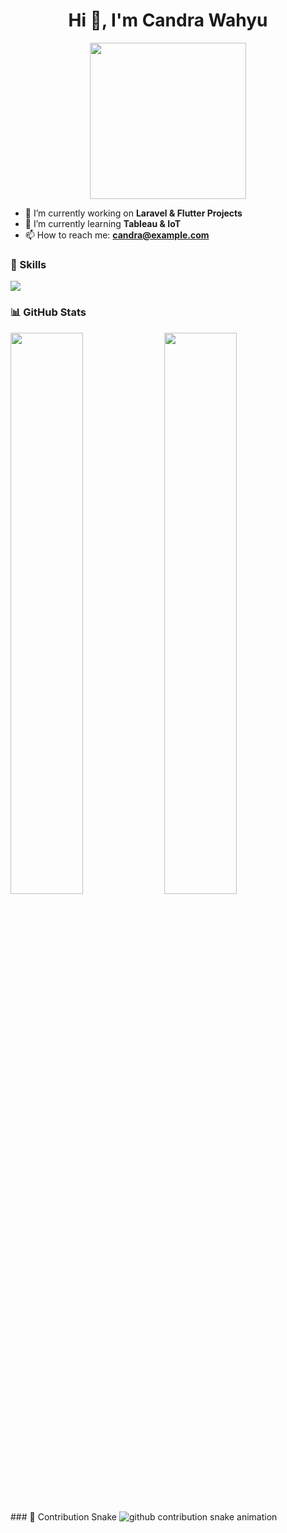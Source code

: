 <h1 align="center">Hi 👋, I'm Candra Wahyu</h1>
<p align="center">
  <img src="https://media.giphy.com/media/3o7TKU8RvQuomFfUUU/giphy.gif" width="250">
</p>

- 🔭 I’m currently working on **Laravel & Flutter Projects**
- 🌱 I’m currently learning **Tableau & IoT**
- 📫 How to reach me: **candra@example.com**

### 🚀 Skills

<p align="left">
  <img src="https://skillicons.dev/icons?i=php,laravel,flutter,dart,js,nodejs,html,css,tailwind,mysql,git,github" />
</p>

### 📊 GitHub Stats

<p align="left">
  <img src="https://github-readme-stats.vercel.app/api?username=candraega&show_icons=true&theme=radical" width="48%" />
  <img src="https://github-readme-stats.vercel.app/api/top-langs/?username=candraega&layout=compact&theme=radical" width="48%" />
</p>
### 🐍 Contribution Snake

<picture>
  <source media="(prefers-color-scheme: dark)" srcset="https://raw.githubusercontent.com/candraega/candraega/output/github-contribution-grid-snake-dark.svg" />
  <source media="(prefers-color-scheme: light)" srcset="https://raw.githubusercontent.com/candraega/candraega/output/github-contribution-grid-snake.svg" />
  <img alt="github contribution snake animation" src="https://raw.githubusercontent.com/candraega/candraega/output/github-contribution-grid-snake.svg" />
</picture>
